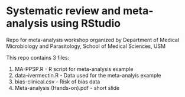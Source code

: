 # Systematic review and meta-analysis using RStudio
Repo for meta-analysis workshop organized by Department of Medical Microbiology and Parasitology, School of Medical Sciences, USM

This repo contains 3 files:

1) MA-PPSP.R - R script for meta-analysis example
2) data-ivermectin.R - Data used for the meta-analyis example   
3) bias-clinical.csv - Risk of bias data
4) Meta-analysis (Hands-on).pdf - short slide
